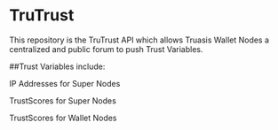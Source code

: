 # TruTrust
This repository is the TruTrust API which allows Truasis Wallet Nodes a centralized and public forum to push Trust Variables.

##Trust Variables include:

  IP Addresses for Super Nodes
  
  TrustScores for Super Nodes
  
  TrustScores for Wallet Nodes
  
  
